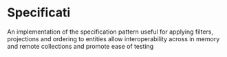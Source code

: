# Specificati
An implementation of the specification pattern useful for applying filters, projections and ordering to entities allow interoperability across in memory and remote collections and promote ease of testing 
